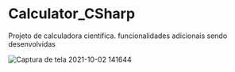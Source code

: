 # Calculator_CSharp
Projeto de calculadora cientifica.
funcionalidades adicionais sendo desenvolvidas

![Captura de tela 2021-10-02 141644](https://user-images.githubusercontent.com/34001403/135726258-09e61d0d-8018-4a03-8a55-cc1288159b10.png)
